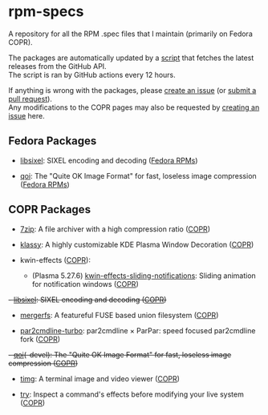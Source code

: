 # rpm-specs
A repository for all the RPM .spec files that I maintain (primarily on Fedora COPR).

The packages are automatically updated by a [script](/update.sh) that fetches the latest releases from the GitHub API.\
The script is ran by GitHub actions every 12 hours.

If anything is wrong with the packages, please [create an issue](https://github.com/ErrorNoInternet/rpm-specs/issues/new) (or [submit a pull request](https://github.com/ErrorNoInternet/rpm-specs/compare)).\
Any modifications to the COPR pages may also be requested by [creating an issue](https://github.com/ErrorNoInternet/rpm-specs/issues/new) here.

## Fedora Packages

- [libsixel](https://github.com/libsixel/libsixel): SIXEL encoding and decoding ([Fedora RPMs](https://src.fedoraproject.org/rpms/libsixel))

- [qoi](https://github.com/phoboslab/qoi): The "Quite OK Image Format" for fast, loseless image compression ([Fedora RPMs](https://src.fedoraproject.org/rpms/qoi))

## COPR Packages

- [7zip](https://7-zip.org): A file archiver with a high compression ratio ([COPR](https://copr.fedorainfracloud.org/coprs/errornointernet/7zip))

- [klassy](https://github.com/paulmcauley/klassy): A highly customizable KDE Plasma Window Decoration ([COPR](https://copr.fedorainfracloud.org/coprs/errornointernet/klassy))

- kwin-effects ([COPR](https://copr.fedorainfracloud.org/coprs/errornointernet/kwin-effects)):
  - (Plasma 5.27.6) [kwin-effects-sliding-notifications](https://github.com/zzag/kwin-effects-sliding-notifications): Sliding animation for notification windows ([COPR](https://copr.fedorainfracloud.org/coprs/errornointernet/kwin-effects/package/kwin-effects-sliding-notifications))

~~- [libsixel](https://github.com/libsixel/libsixel): SIXEL encoding and decoding ([COPR](https://copr.fedorainfracloud.org/coprs/errornointernet/libsixel))~~

- [mergerfs](https://github.com/trapexit/mergerfs): A featureful FUSE based union filesystem ([COPR](https://copr.fedorainfracloud.org/coprs/errornointernet/mergerfs))

- [par2cmdline-turbo](https://github.com/animetosho/par2cmdline-turbo): par2cmdline × ParPar: speed focused par2cmdline fork ([COPR](https://copr.fedorainfracloud.org/coprs/errornointernet/par2cmdline-turbo))

~~- [qoi](https://github.com/phoboslab/qoi)(-devel): The "Quite OK Image Format" for fast, loseless image compression ([COPR](https://copr.fedorainfracloud.org/coprs/errornointernet/qoi))~~

- [timg](https://github.com/hzeller/timg): A terminal image and video viewer ([COPR](https://copr.fedorainfracloud.org/coprs/errornointernet/timg))

- [try](https://github.com/binpash/try): Inspect a command's effects before modifying your live system ([COPR](https://copr.fedorainfracloud.org/coprs/errornointernet/try))
